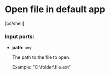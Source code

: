 # Open file in default app

[os/shell]

### Input ports:

* __path__: `any`

    The path to the file to open.
    
    Example:
    "C:\\folder\\file.ext"

